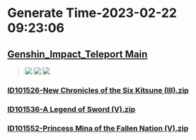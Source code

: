 # Generate Time-2023-02-22 09:23:06

## [Genshin_Impact_Teleport Main](https://github.com/Sam5440/Genshin_Impact_Teleport)

>![](https://komarev.com/ghpvc/?username=done439)
>![](https://komarev.com/ghpvc/?username=done438)
>![](https://komarev.com/ghpvc/?username=done437)

### [ID101526-New Chronicles of the Six Kitsune (III).zip](https://raw.githubusercontent.com/Sam5440/Genshin_Impact_Teleport/download/AutoGeneratePoint/Points%28Raw%29%5Bcn-en-ru%5D/en-us/Item/ID1061-IndoorScene_Dq_Syabugyo/ID101526-New%20Chronicles%20of%20the%20Six%20Kitsune%20%28III%29.zip)

### [ID101536-A Legend of Sword (V).zip](https://raw.githubusercontent.com/Sam5440/Genshin_Impact_Teleport/download/AutoGeneratePoint/Points%28Raw%29%5Bcn-en-ru%5D/en-us/Item/ID1061-IndoorScene_Dq_Syabugyo/ID101536-A%20Legend%20of%20Sword%20%28V%29.zip)

### [ID101552-Princess Mina of the Fallen Nation (V).zip](https://raw.githubusercontent.com/Sam5440/Genshin_Impact_Teleport/download/AutoGeneratePoint/Points%28Raw%29%5Bcn-en-ru%5D/en-us/Item/ID1061-IndoorScene_Dq_Syabugyo/ID101552-Princess%20Mina%20of%20the%20Fallen%20Nation%20%28V%29.zip)

